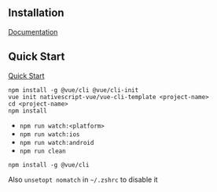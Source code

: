 ## Installation
[Documentation](https://nativescript-vue.org/en/docs/getting-started/installation/)


## Quick Start
[Quick Start](https://nativescript-vue.org/en/docs/getting-started/quick-start/)

```
npm install -g @vue/cli @vue/cli-init
vue init nativescript-vue/vue-cli-template <project-name>
cd <project-name>
npm install

```

* `npm run watch:<platform>`
* `npm run watch:ios` 
* `npm run watch:android`
* `npm run clean`


`npm install -g @vue/cli`  

Also `unsetopt nomatch` in `~/.zshrc` to disable it

